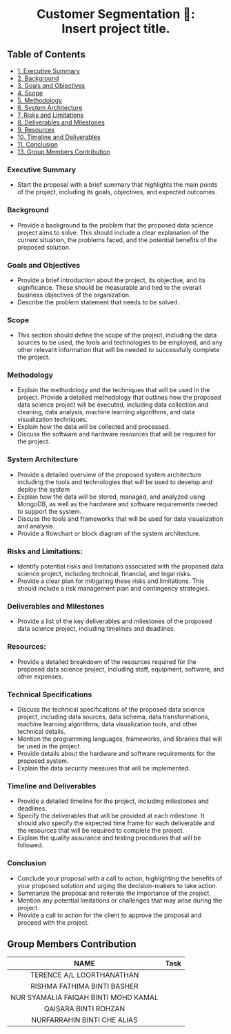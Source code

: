 <div>
<h1 align = 'center'><b>Customer Segmentation	📄: <br> Insert project title.</b></h1>
  </div>

## Table of Contents
- [1. Executive Summary](#executive-summary)
- [2. Background](#background)
- [3. Goals and Objectives](#goals-and-objectives)
- [4. Scope](#scope)
- [5. Methodology](#methodology)
- [6. System Architecture](#system-architecture)
- [7. Risks and Limitations](#risks-and-limitations)
- [8. Deliverables and Milestones](#deliverables-and-milestones)
- [9. Resources](#resources)
- [10. Timeline and Deliverables](#timeline-and-deliverables)
- [11. Conclusion](#conclusion)
- [13. Group Members Contribution](#group-members-contribution)


### Executive Summary
- Start the proposal with a brief summary that highlights the main points of the project, including its goals, objectives, and expected outcomes.

### Background
- Provide a background to the problem that the proposed data science project aims to solve. This should include a clear explanation of the current situation, the problems faced, and the potential benefits of the proposed solution.

### Goals and Objectives
- Provide a brief introduction about the project, its objective, and its significance. These should be measurable and tied to the overall business objectives of the organization.
- Describe the problem statement that needs to be solved.

### Scope
- This section should define the scope of the project, including the data sources to be used, the tools and technologies to be employed, and any other relevant information that will be needed to successfully complete the project.

### Methodology
- Explain the methodology and the techniques that will be used in the project. Provide a detailed methodology that outlines how the proposed data science project will be executed, including data collection and cleaning, data analysis, machine learning algorithms, and data visualization techniques.
- Explain how the data will be collected and processed.
- Discuss the software and hardware resources that will be required for the project.

### System Architecture
- Provide a detailed overview of the proposed system architecture including the tools and technologies that will be used to develop and deploy the system
- Explain how the data will be stored, managed, and analyzed using MongoDB, as well as the hardware and software requirements needed to support the system.
- Discuss the tools and frameworks that will be used for data visualization and analysis.
- Provide a flowchart or block diagram of the system architecture.

### Risks and Limitations:
- Identify potential risks and limitations associated with the proposed data science project, including technical, financial, and legal risks. 
- Provide a clear plan for mitigating these risks and limitations. This should include a risk management plan and contingency strategies.

### Deliverables and Milestones
- Provide a list of the key deliverables and milestones of the proposed data science project, including timelines and deadlines.

### Resources:
- Provide a detailed breakdown of the resources required for the proposed data science project, including staff, equipment, software, and other expenses.

### Technical Specifications
- Discuss the technical specifications of the proposed data science project, including data sources, data schema, data transformations, machine learning algorithms, data visualization tools, and other technical details.
- Mention the programming languages, frameworks, and libraries that will be used in the project.
- Provide details about the hardware and software requirements for the proposed system.
- Explain the data security measures that will be implemented.

### Timeline and Deliverables
- Provide a detailed timeline for the project, including milestones and deadlines.
- Specify the deliverables that will be provided at each milestone. It should also specify the expected time frame for each deliverable and the resources that will be required to complete the project.
- Explain the quality assurance and testing procedures that will be followed.

### Conclusion
- Conclude your proposal with a call to action, highlighting the benefits of your proposed solution and urging the decision-makers to take action.
- Summarize the proposal and reiterate the importance of the project.
- Mention any potential limitations or challenges that may arise during the project.
- Provide a call to action for the client to approve the proposal and proceed with the project.

## Group Members Contribution

|                 NAME                 | Task       |
|:------------------------------------:|------------|
| TERENCE A/L LOORTHANATHAN            |  |
| RISHMA FATHIMA BINTI BASHER          |  |
| NUR SYAMALIA FAIQAH BINTI MOHD KAMAL |  |
| QAISARA BINTI ROHZAN                 |  |
| NURFARRAHIN BINTI CHE ALIAS          |  |
